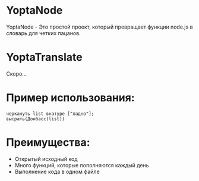 # YoptaNode
YoptaNode - Это простой проект, который превращает функции node.js в словарь для четких пацанов.

# YoptaTranslate 
Скоро...

# Пример использования:
```
черкануть list внатуре ["ладно"];
высрать(Донбасс(list))
```

# Преимущества:
- Открытый исходный код 
- Много функций, которые пополняются каждый день
- Выполнение кода в одном файле
